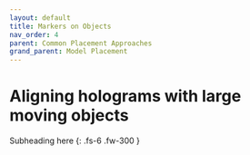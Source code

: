 ```yaml
---
layout: default
title: Markers on Objects
nav_order: 4
parent: Common Placement Approaches
grand_parent: Model Placement
---
```


# Aligning holograms with large moving objects

Subheading here
{: .fs-6 .fw-300 }
